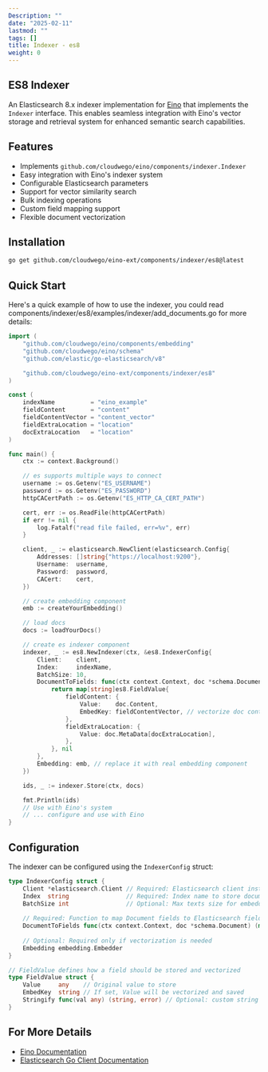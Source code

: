 ```yaml
---
Description: ""
date: "2025-02-11"
lastmod: ""
tags: []
title: Indexer - es8
weight: 0
---
```


## ES8 Indexer

An Elasticsearch 8.x indexer implementation for [Eino](https://github.com/cloudwego/eino) that implements the `Indexer` interface. This enables seamless integration with Eino's vector storage and retrieval system for enhanced semantic search capabilities.

## Features

- Implements `github.com/cloudwego/eino/components/indexer.Indexer`
- Easy integration with Eino's indexer system
- Configurable Elasticsearch parameters
- Support for vector similarity search
- Bulk indexing operations
- Custom field mapping support
- Flexible document vectorization

## Installation

```bash
go get github.com/cloudwego/eino-ext/components/indexer/es8@latest
```

## Quick Start

Here's a quick example of how to use the indexer, you could read components/indexer/es8/examples/indexer/add_documents.go for more details:

```go
import (
	"github.com/cloudwego/eino/components/embedding"
	"github.com/cloudwego/eino/schema"
	"github.com/elastic/go-elasticsearch/v8"

	"github.com/cloudwego/eino-ext/components/indexer/es8"
)

const (
	indexName          = "eino_example"
	fieldContent       = "content"
	fieldContentVector = "content_vector"
	fieldExtraLocation = "location"
	docExtraLocation   = "location"
)

func main() {
	ctx := context.Background()

	// es supports multiple ways to connect
	username := os.Getenv("ES_USERNAME")
	password := os.Getenv("ES_PASSWORD")
	httpCACertPath := os.Getenv("ES_HTTP_CA_CERT_PATH")

	cert, err := os.ReadFile(httpCACertPath)
	if err != nil {
		log.Fatalf("read file failed, err=%v", err)
	}

	client, _ := elasticsearch.NewClient(elasticsearch.Config{
		Addresses: []string{"https://localhost:9200"},
		Username:  username,
		Password:  password,
		CACert:    cert,
	})

	// create embedding component
	emb := createYourEmbedding()

	// load docs
	docs := loadYourDocs()

	// create es indexer component
	indexer, _ := es8.NewIndexer(ctx, &es8.IndexerConfig{
		Client:    client,
		Index:     indexName,
		BatchSize: 10,
		DocumentToFields: func(ctx context.Context, doc *schema.Document) (field2Value map[string]es8.FieldValue, err error) {
			return map[string]es8.FieldValue{
				fieldContent: {
					Value:    doc.Content,
					EmbedKey: fieldContentVector, // vectorize doc content and save vector to field "content_vector"
				},
				fieldExtraLocation: {
					Value: doc.MetaData[docExtraLocation],
				},
			}, nil
		},
		Embedding: emb, // replace it with real embedding component
	})

	ids, _ := indexer.Store(ctx, docs)

	fmt.Println(ids)
    // Use with Eino's system
    // ... configure and use with Eino
}
```

## Configuration

The indexer can be configured using the `IndexerConfig` struct:

```go
type IndexerConfig struct {
    Client *elasticsearch.Client // Required: Elasticsearch client instance
    Index  string                // Required: Index name to store documents
    BatchSize int                // Optional: Max texts size for embedding (default: 5)
    
    // Required: Function to map Document fields to Elasticsearch fields
    DocumentToFields func(ctx context.Context, doc *schema.Document) (map[string]FieldValue, error)
    
    // Optional: Required only if vectorization is needed
    Embedding embedding.Embedder
}

// FieldValue defines how a field should be stored and vectorized
type FieldValue struct {
    Value     any    // Original value to store
    EmbedKey  string // If set, Value will be vectorized and saved
    Stringify func(val any) (string, error) // Optional: custom string conversion
}
```

## For More Details

- [Eino Documentation](https://github.com/cloudwego/eino)
- [Elasticsearch Go Client Documentation](https://github.com/elastic/go-elasticsearch)

